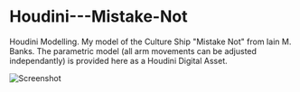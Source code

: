# Houdini---Mistake-Not
Houdini Modelling. My model of the Culture Ship "Mistake Not" from Iain M. Banks. The parametric model (all arm movements can be adjusted independantly) is provided here as a Houdini Digital Asset.

![Screenshot](screeenshot.png)
